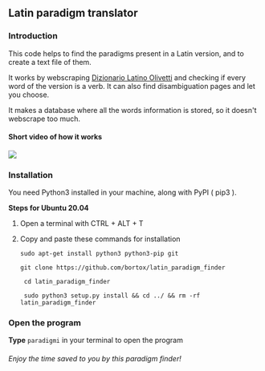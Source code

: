 ## Latin paradigm translator

### Introduction

This code helps to find the paradigms present in a Latin version, and to create a text file of them.

It works by webscraping [Dizionario Latino Olivetti](https://www.dizionario-latino.com/) and checking if every word of the version is a verb. It can also find disambiguation pages and let you choose.

It makes a database where all  the words information is stored, so it doesn't webscrape too much.



#### Short video of how it works
<a href="https://asciinema.org/a/TvE5kF5kfrgZd1xhnmeiEn7fh"><img src="https://asciinema.org/a/381440.png"></img></a>

### Installation

You need Python3 installed in your machine, along with PyPI ( pip3 ).

**Steps for Ubuntu 20.04**

1. Open a terminal with CTRL + ALT + T
2. Copy and paste these commands for installation

      `sudo apt-get install python3 python3-pip git`
	  
      `git clone https://github.com/bortox/latin_paradigm_finder`
	  
     ` cd latin_paradigm_finder`
	 
     ` sudo python3 setup.py install && cd ../ && rm -rf latin_paradigm_finder`
   
### Open the program
**Type**  `paradigmi` in your terminal to open the program
###### Enjoy the time saved to you by this paradigm finder!
